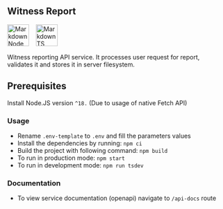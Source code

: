 ## Witness Report
<img src="https://nodejs.org/static/images/logos/nodejs-new-pantone-black.svg"
     alt="Markdown Node icon"
     height="50px"
/>&nbsp;&nbsp;&nbsp;
<img src="https://upload.wikimedia.org/wikipedia/commons/thumb/4/4c/Typescript_logo_2020.svg/1200px-Typescript_logo_2020.svg.png"
     alt="Markdown TS icon"
     height="50px"
/>&nbsp;&nbsp;&nbsp;


Witness reporting API service. It processes user request for report, validates it and stores it in server filesystem.

## Prerequisites

Install Node.JS version `^18.` (Due to usage of native Fetch API)

### Usage
 - Rename `.env-template` to `.env` and fill the parameters values
 - Install the dependencies by running: `npm ci`
 - Build the project with following command: `npm build`
 - To run in production mode: `npm start`
 - To run in development mode: `npm run tsdev`

### Documentation
 - To view service documentation (openapi) navigate to `/api-docs` route